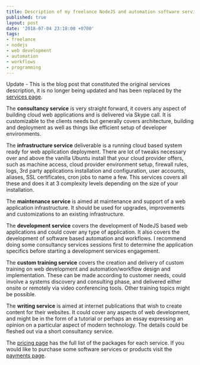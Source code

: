 ```yaml
---
title: Description of my freelance NodeJS and automation software services
published: true
layout: post
date: '2018-07-04 23:18:00 +0700'
tags:
- freelance
- nodejs
- web development
- automation
- workflows
- programming
---
```


Update - This is the blog post that constituted the original services description, it is no longer being updated and has been replaced by the [services page]({{site.baseurl}}/services).

The **consultancy service** is very straight forward, it covers any aspect of building cloud web applications and is delivered via Skype call. It is customizable to the clients needs but generally covers architecture, building and deployment as well as things like efficient setup of developer environments.

The **infrastructure service** deliverable is a running cloud based system ready for web application deployment. There are lot of tweaks necessary over and above the vanilla Ubuntu install that your cloud provider offers, such as machine access, cloud provider environment setup, firewall rules, logs, 3rd party applications installation and configuration, user accounts, aliases, SSL certificates, cron jobs to name a few. This services covers all these and does it at 3 complexity levels depending on the size of your installation.

The **maintenance service** is aimed at maintenance and support of a web application infrastructure. It should be used for upgrades, improvements and customizations to an existing infrastructure.

The **development service** covers the development of NodeJS based web applications and could cover any type of application. It also covers the development of software based automation and workflows. I recommend doing some consultancy services sessions first to determine the application specifics before starting a development services engagement.

The **custom training service** covers the creation and delivery of custom training on web development and automation/workflow design and implementation. These can be made according to customer needs, could involve a systems discovery and consulting phase, and delivered either onsite or remotely via video conferencing tools. Other training topics might be possible.

The **writing service** is aimed at internet publications that wish to create content for their websites. It could cover any aspects of web development, and might be in the form of a tutorial or perhaps an essay expressing an opinion on a particular aspect of modern technology. The details could be fleshed out via a short consultancy service.

The [pricing page]({{site.baseurl}}/pricing) has the full list of the packages for each service. If you would like to purchase some software services or products visit the [payments page](https://payments.markjgsmith.com).
